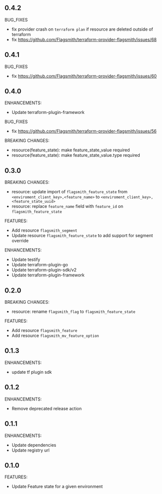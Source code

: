 ## 0.4.2
BUG_FIXES
* fix provider crash on `terraform plan` if resource are deleted outside of terraform
* fix https://github.com/Flagsmith/terraform-provider-flagsmith/issues/68

## 0.4.1
BUG_FIXES
* fix https://github.com/Flagsmith/terraform-provider-flagsmith/issues/60

## 0.4.0
ENHANCEMENTS:
* Update terraform-plugin-framework

BUG_FIXES
* fix https://github.com/Flagsmith/terraform-provider-flagsmith/issues/56

BREAKING CHANGES:
* resource(feature_state): make feature_state_value required
* resource(feature_state): make feature_state_value.type required


## 0.3.0
BREAKING CHANGES:
* resource: update import of `flagsmith_feature_state` from `<enviroment_client_key>,<feature_name>` to `<enviroment_client_key>,<feature_state_uuid>`
* resource: replace `feature_name` field with `feature_id` on `flagsmith_feature_state`

FEATURES:

* Add resource `flagsmith_segment`
* Update resource `flagsmith_feature_state` to add support for segment override

ENHANCEMENTS:
* Update testify
* Update terraform-plugin-go
* Update terraform-plugin-sdk/v2
* Update terraform-plugin-framework

## 0.2.0
BREAKING CHANGES:

* resource: rename `flagsmith_flag` to `flagsmith_feature_state`

FEATURES:

* Add resource `flagsmith_feature`
* Add resource `flagsmith_mv_feature_option`

## 0.1.3

ENHANCEMENTS:

* update tf plugin sdk


## 0.1.2

ENHANCEMENTS:

* Remove deprecated release action

## 0.1.1

ENHANCEMENTS:

* Update dependencies
* Update registry url

## 0.1.0

FEATURES:

* Update Feature state for a given environment
